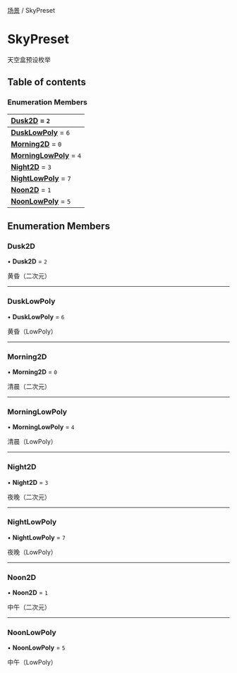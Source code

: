 [场景](../groups/场景.场景.md) / SkyPreset

# SkyPreset <Badge type="tip" text="Enumeration" /> <Score text="SkyPreset" />

天空盒预设枚举

## Table of contents

### Enumeration Members <Score text="Enumeration" /> 
| **[Dusk2D](mw.SkyPreset.md#dusk2d)** = ``2``  |
| :----- |
| **[DuskLowPoly](mw.SkyPreset.md#dusklowpoly)** = ``6`` |
| **[Morning2D](mw.SkyPreset.md#morning2d)** = ``0`` |
| **[MorningLowPoly](mw.SkyPreset.md#morninglowpoly)** = ``4`` |
| **[Night2D](mw.SkyPreset.md#night2d)** = ``3`` |
| **[NightLowPoly](mw.SkyPreset.md#nightlowpoly)** = ``7`` |
| **[Noon2D](mw.SkyPreset.md#noon2d)** = ``1`` |
| **[NoonLowPoly](mw.SkyPreset.md#noonlowpoly)** = ``5`` |

## Enumeration Members

### Dusk2D <Score text="Dusk" /> 

• **Dusk2D** = ``2``

黄昏（二次元）

___

### DuskLowPoly <Score text="DuskLowPoly" /> 

• **DuskLowPoly** = ``6``

黄昏（LowPoly）

___

### Morning2D <Score text="Morning" /> 

• **Morning2D** = ``0``

清晨（二次元）

___

### MorningLowPoly <Score text="MorningLowPoly" /> 

• **MorningLowPoly** = ``4``

清晨（LowPoly）

___

### Night2D <Score text="Night" /> 

• **Night2D** = ``3``

夜晚（二次元）

___

### NightLowPoly <Score text="NightLowPoly" /> 

• **NightLowPoly** = ``7``

夜晚（LowPoly）

___

### Noon2D <Score text="Noon" /> 

• **Noon2D** = ``1``

中午（二次元）

___

### NoonLowPoly <Score text="NoonLowPoly" /> 

• **NoonLowPoly** = ``5``

中午（LowPoly）
